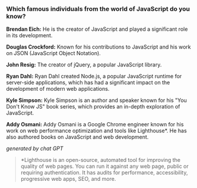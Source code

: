 ### Which famous individuals from the world of JavaScript do you know?

**Brendan Eich:** He is the creator of JavaScript and played a significant role in its development.

**Douglas Crockford:** Known for his contributions to JavaScript and his work on JSON (JavaScript Object Notation).

**John Resig:** The creator of jQuery, a popular JavaScript library.

**Ryan Dahl:** Ryan Dahl created Node.js, a popular JavaScript runtime for server-side applications, which has had a significant impact on the development of modern web applications.

**Kyle Simpson:** Kyle Simpson is an author and speaker known for his "You Don't Know JS" book series, which provides an in-depth exploration of JavaScript.

**Addy Osmani:** Addy Osmani is a Google Chrome engineer known for his work on web performance optimization and tools like Lighthouse*. He has also authored books on JavaScript and web development.

*generated by chat GPT*

> *Lighthouse is an open-source, automated tool for improving the quality of web pages. You can run it against any web page, public or requiring authentication. It has audits for performance, accessibility, progressive web apps, SEO, and more.
